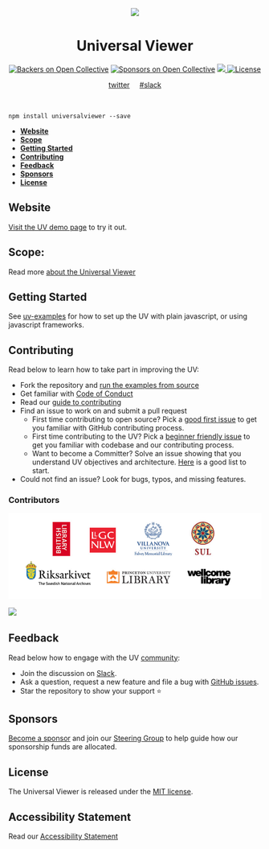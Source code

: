 <p align="center">
<img src="https://avatars0.githubusercontent.com/u/9430521" />
<h1 align="center">Universal Viewer</h1>
</p>

<p align="center">
<a href="#backers"><img src="https://camo.githubusercontent.com/8f205f0459eaafbbcf78554ae3182da599b178b9/68747470733a2f2f6f70656e636f6c6c6563746976652e636f6d2f756e6976657273616c7669657765722f6261636b6572732f62616467652e737667" alt="Backers on Open Collective" data-canonical-src="https://opencollective.com/universalviewer/backers/badge.svg" style="max-width:100%;" /></a>
<a href="#sponsors"><img src="https://camo.githubusercontent.com/db8439fd8526d52fbc36437f988d0d8d8dd6913a/68747470733a2f2f6f70656e636f6c6c6563746976652e636f6d2f756e6976657273616c7669657765722f73706f6e736f72732f62616467652e737667" alt="Sponsors on Open Collective" data-canonical-src="https://opencollective.com/universalviewer/sponsors/badge.svg" style="max-width:100%;" /></a>
<a href="https://app.netlify.com/sites/uv/deploys">
<img src="https://api.netlify.com/api/v1/badges/91dc58e8-49dd-495f-98bb-84570a0edb7c/deploy-status" />
</a>
<a href="https://github.com/UniversalViewer/universalviewer/blob/master/LICENSE.txt"><img src="https://camo.githubusercontent.com/e80e20b31b4af7da8580f68d415779d250eee229/68747470733a2f2f696d672e736869656c64732e696f2f6e706d2f6c2f74687265652e737667" alt="License" data-canonical-src="https://img.shields.io/npm/l/universalviewer.svg" style="max-width:100%;"></a>
</p>

<p align="center">
<a href="https://twitter.com/universalviewer">twitter</a>&nbsp;&nbsp;&nbsp;&nbsp;
<a href="https://docs.google.com/forms/d/e/1FAIpQLSeHLD0kng5aXvGFsNN_tJGsZMTnp08Hv2F6kdGsJRb6bT0NWw/viewform" rel="nofollow">#slack</a>
</p>

<br>

    npm install universalviewer --save

- [**Website**](#website)
- [**Scope**](#scope)
- [**Getting Started**](#getting-started)
- [**Contributing**](#contributing)
- [**Feedback**](#feedback)
- [**Sponsors**](#sponsors)
- [**License**](#license)

## Website

[Visit the UV demo page](https://uv.netlify.app) to try it out.

## Scope:

Read more [about the Universal Viewer](https://github.com/UniversalViewer/universalviewer/wiki/About)

## Getting Started

See [uv-examples](https://github.com/UniversalViewer/uv-examples) for how to set up the UV with plain javascript, or using javascript frameworks.

## Contributing

Read below to learn how to take part in improving the UV:

- Fork the repository and [run the examples from source](#getting-started)
- Get familiar with [Code of Conduct](CODE_OF_CONDUCT.md)
- Read our [guide to contributing](CONTRIBUTING.md)
- Find an issue to work on and submit a pull request
  - First time contributing to open source? Pick a [good first issue](https://github.com/universalviewer/universalviewer/labels/good%20first%20issue) to get you familiar with GitHub contributing process.
  - First time contributing to the UV? Pick a [beginner friendly issue](https://github.com/universalviewer/universalviewer/labels/beginners) to get you familiar with codebase and our contributing process.
  - Want to become a Committer? Solve an issue showing that you understand UV objectives and architecture. [Here](https://github.com/universalviewer/universalviewer/labels/help%20wanted) is a good list to start.
- Could not find an issue? Look for bugs, typos, and missing features.

### Contributors

![Contributors](https://raw.githubusercontent.com/UniversalViewer/assets/master/contributors.jpg "Contributors")

<a href="https://github.com/UniversalViewer/universalviewer/graphs/contributors"><img src="https://opencollective.com/universalviewer/contributors.svg?width=890&button=false" /></a>

## Feedback

Read below how to engage with the UV [community](COMMUNITY_TEAM.md):

- Join the discussion on [Slack](http://universalviewer.io/#contact).
- Ask a question, request a new feature and file a bug with [GitHub issues](https://github.com/universalviewer/universalviewer/issues/new).
- Star the repository to show your support ⭐

## Sponsors

[Become a sponsor](https://opencollective.com/universalviewer#sponsor) and join our [Steering Group](https://github.com/UniversalViewer/universalviewer/wiki/Steering-Group) to help guide how our sponsorship funds are allocated.

## License

The Universal Viewer is released under the [MIT license](https://github.com/UniversalViewer/universalviewer/blob/master/LICENSE.txt).

## Accessibility Statement

Read our [Accessibility Statement](https://github.com/UniversalViewer/universalviewer/wiki/Accessibility-Statement)
